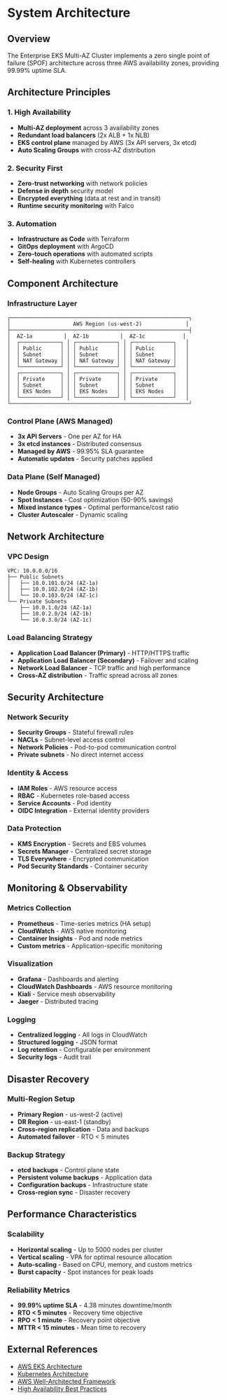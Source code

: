 # System Architecture

## Overview

The Enterprise EKS Multi-AZ Cluster implements a zero single point of failure (SPOF) architecture across three AWS availability zones, providing 99.99% uptime SLA.

## Architecture Principles

### 1. High Availability
- **Multi-AZ deployment** across 3 availability zones
- **Redundant load balancers** (2x ALB + 1x NLB)
- **EKS control plane** managed by AWS (3x API servers, 3x etcd)
- **Auto Scaling Groups** with cross-AZ distribution

### 2. Security First
- **Zero-trust networking** with network policies
- **Defense in depth** security model
- **Encrypted everything** (data at rest and in transit)
- **Runtime security monitoring** with Falco

### 3. Automation
- **Infrastructure as Code** with Terraform
- **GitOps deployment** with ArgoCD
- **Zero-touch operations** with automated scripts
- **Self-healing** with Kubernetes controllers

## Component Architecture

### Infrastructure Layer
```
┌─────────────────────────────────────────────────────────┐
│                    AWS Region (us-west-2)              │
├─────────────────────────────────────────────────────────┤
│  AZ-1a          │  AZ-1b          │  AZ-1c            │
│  ┌─────────────┐ │ ┌─────────────┐ │ ┌─────────────┐   │
│  │ Public      │ │ │ Public      │ │ │ Public      │   │
│  │ Subnet      │ │ │ Subnet      │ │ │ Subnet      │   │
│  │ NAT Gateway │ │ │ NAT Gateway │ │ │ NAT Gateway │   │
│  └─────────────┘ │ └─────────────┘ │ └─────────────┘   │
│  ┌─────────────┐ │ ┌─────────────┐ │ ┌─────────────┐   │
│  │ Private     │ │ │ Private     │ │ │ Private     │   │
│  │ Subnet      │ │ │ Subnet      │ │ │ Subnet      │   │
│  │ EKS Nodes   │ │ │ EKS Nodes   │ │ │ EKS Nodes   │   │
│  └─────────────┘ │ └─────────────┘ │ └─────────────┘   │
└─────────────────────────────────────────────────────────┘
```

### Control Plane (AWS Managed)
- **3x API Servers** - One per AZ for HA
- **3x etcd instances** - Distributed consensus
- **Managed by AWS** - 99.95% SLA guarantee
- **Automatic updates** - Security patches applied

### Data Plane (Self Managed)
- **Node Groups** - Auto Scaling Groups per AZ
- **Spot Instances** - Cost optimization (50-90% savings)
- **Mixed instance types** - Optimal performance/cost ratio
- **Cluster Autoscaler** - Dynamic scaling

## Network Architecture

### VPC Design
```
VPC: 10.0.0.0/16
├── Public Subnets
│   ├── 10.0.101.0/24 (AZ-1a)
│   ├── 10.0.102.0/24 (AZ-1b)
│   └── 10.0.103.0/24 (AZ-1c)
└── Private Subnets
    ├── 10.0.1.0/24 (AZ-1a)
    ├── 10.0.2.0/24 (AZ-1b)
    └── 10.0.3.0/24 (AZ-1c)
```

### Load Balancing Strategy
- **Application Load Balancer (Primary)** - HTTP/HTTPS traffic
- **Application Load Balancer (Secondary)** - Failover and scaling
- **Network Load Balancer** - TCP traffic and high performance
- **Cross-AZ distribution** - Traffic spread across all zones

## Security Architecture

### Network Security
- **Security Groups** - Stateful firewall rules
- **NACLs** - Subnet-level access control
- **Network Policies** - Pod-to-pod communication control
- **Private subnets** - No direct internet access

### Identity & Access
- **IAM Roles** - AWS resource access
- **RBAC** - Kubernetes role-based access
- **Service Accounts** - Pod identity
- **OIDC Integration** - External identity providers

### Data Protection
- **KMS Encryption** - Secrets and EBS volumes
- **Secrets Manager** - Centralized secret storage
- **TLS Everywhere** - Encrypted communication
- **Pod Security Standards** - Container security

## Monitoring & Observability

### Metrics Collection
- **Prometheus** - Time-series metrics (HA setup)
- **CloudWatch** - AWS native monitoring
- **Container Insights** - Pod and node metrics
- **Custom metrics** - Application-specific monitoring

### Visualization
- **Grafana** - Dashboards and alerting
- **CloudWatch Dashboards** - AWS resource monitoring
- **Kiali** - Service mesh observability
- **Jaeger** - Distributed tracing

### Logging
- **Centralized logging** - All logs in CloudWatch
- **Structured logging** - JSON format
- **Log retention** - Configurable per environment
- **Security logs** - Audit trail

## Disaster Recovery

### Multi-Region Setup
- **Primary Region** - us-west-2 (active)
- **DR Region** - us-east-1 (standby)
- **Cross-region replication** - Data and backups
- **Automated failover** - RTO < 5 minutes

### Backup Strategy
- **etcd backups** - Control plane state
- **Persistent volume backups** - Application data
- **Configuration backups** - Infrastructure state
- **Cross-region sync** - Disaster recovery

## Performance Characteristics

### Scalability
- **Horizontal scaling** - Up to 5000 nodes per cluster
- **Vertical scaling** - VPA for optimal resource allocation
- **Auto-scaling** - Based on CPU, memory, and custom metrics
- **Burst capacity** - Spot instances for peak loads

### Reliability Metrics
- **99.99% uptime SLA** - 4.38 minutes downtime/month
- **RTO < 5 minutes** - Recovery time objective
- **RPO < 1 minute** - Recovery point objective
- **MTTR < 15 minutes** - Mean time to recovery

## External References

- [AWS EKS Architecture](https://docs.aws.amazon.com/eks/latest/userguide/what-is-eks.html)
- [Kubernetes Architecture](https://kubernetes.io/docs/concepts/architecture/)
- [AWS Well-Architected Framework](https://aws.amazon.com/architecture/well-architected/)
- [High Availability Best Practices](https://kubernetes.io/docs/setup/best-practices/cluster-large/)